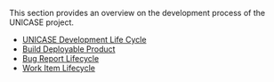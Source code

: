 This section provides an overview on the development process of the UNICASE project.
  * [UNICASE Development Life Cycle](DevelopmentLifeCycle.md)
  * [Build Deployable Product](Build_Deployable_Product.md)
  * [Bug Report Lifecycle](ReportingBugs.md)
  * [Work Item Lifecycle](WorkItemLifeCycle.md)